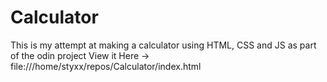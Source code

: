 # Calculator
This is my attempt at making a calculator using HTML, CSS and JS as part of the odin project
View it Here -> file:///home/styxx/repos/Calculator/index.html
